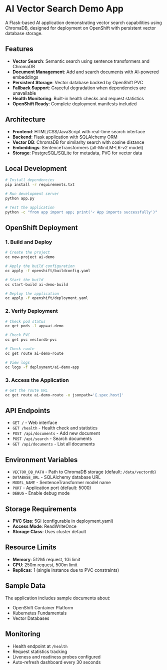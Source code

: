 # AI Vector Search Demo App

A Flask-based AI application demonstrating vector search capabilities using ChromaDB, designed for deployment on OpenShift with persistent vector database storage.

## Features

- **Vector Search**: Semantic search using sentence transformers and ChromaDB
- **Document Management**: Add and search documents with AI-powered embeddings
- **Persistent Storage**: Vector database backed by OpenShift PVC
- **Fallback Support**: Graceful degradation when dependencies are unavailable
- **Health Monitoring**: Built-in health checks and request statistics
- **OpenShift Ready**: Complete deployment manifests included

## Architecture

- **Frontend**: HTML/CSS/JavaScript with real-time search interface
- **Backend**: Flask application with SQLAlchemy ORM
- **Vector DB**: ChromaDB for similarity search with cosine distance
- **Embeddings**: SentenceTransformers (all-MiniLM-L6-v2 model)
- **Storage**: PostgreSQL/SQLite for metadata, PVC for vector data

## Local Development

```bash
# Install dependencies
pip install -r requirements.txt

# Run development server
python app.py

# Test the application
python -c "from app import app; print('✓ App imports successfully')"
```

## OpenShift Deployment

### 1. Build and Deploy

```bash
# Create the project
oc new-project ai-demo

# Apply the build configuration
oc apply -f openshift/buildconfig.yaml

# Start the build
oc start-build ai-demo-build

# Deploy the application
oc apply -f openshift/deployment.yaml
```

### 2. Verify Deployment

```bash
# Check pod status
oc get pods -l app=ai-demo

# Check PVC
oc get pvc vectordb-pvc

# Check route
oc get route ai-demo-route

# View logs
oc logs -f deployment/ai-demo-app
```

### 3. Access the Application

```bash
# Get the route URL
oc get route ai-demo-route -o jsonpath='{.spec.host}'
```

## API Endpoints

- `GET /` - Web interface
- `GET /health` - Health check and statistics
- `POST /api/documents` - Add new document
- `POST /api/search` - Search documents
- `GET /api/documents` - List all documents

## Environment Variables

- `VECTOR_DB_PATH` - Path to ChromaDB storage (default: `/data/vectordb`)
- `DATABASE_URL` - SQLAlchemy database URL
- `MODEL_NAME` - SentenceTransformer model name
- `PORT` - Application port (default: 5000)
- `DEBUG` - Enable debug mode

## Storage Requirements

- **PVC Size**: 5Gi (configurable in deployment.yaml)
- **Access Mode**: ReadWriteOnce
- **Storage Class**: Uses cluster default

## Resource Limits

- **Memory**: 512Mi request, 1Gi limit
- **CPU**: 250m request, 500m limit
- **Replicas**: 1 (single instance due to PVC constraints)

## Sample Data

The application includes sample documents about:
- OpenShift Container Platform
- Kubernetes Fundamentals  
- Vector Databases

## Monitoring

- Health endpoint at `/health`
- Request statistics tracking
- Liveness and readiness probes configured
- Auto-refresh dashboard every 30 seconds